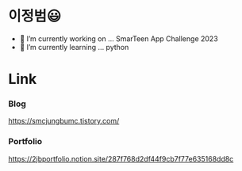 # 이정범😃

- 🔭 I’m currently working on ... SmarTeen App Challenge 2023
- 🌱 I’m currently learning ... python

# Link
### Blog
https://smcjungbumc.tistory.com/
### Portfolio
https://2jbportfolio.notion.site/287f768d2df44f9cb7f77e635168dd8c
